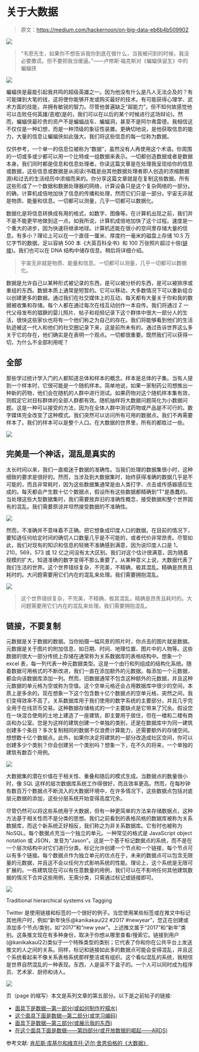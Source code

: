 # 关于大数据

> 原文：<https://medium.com/hackernoon/on-big-data-eb6b4b509902>

![](img/667c720f3179cdb6005e7348cf2fd39b.png)

> “韦恩先生，如果你不想告诉我你到底在做什么，当我被问到的时候，我没必要撒谎。但不要把我当傻逼。”——卢修斯·福克斯对《蝙蝠侠诞生》中的蝙蝠侠

![](img/c1e7c91bdaad5f47b9e180c09d8337cf.png)

蝙蝠侠是最能引起我共鸣的超级英雄之一。因为他没有什么是凡人无法企及的？有可能赚到大笔的钱，这将使你能够开发或购买最好的技术。有可能获得心理学、武术方面的技能，并拥有敏锐的智力。尽管他普遍缺乏“超能力”，但不知何故感觉他可以击败任何英雄/恶棍(是的，我们可以在以后的某个时候进行这场辩论)。然而，蝙蝠侠最珍贵的资产不是蝙蝠战车、蝙蝠洞，甚至不是阿尔弗雷德。我相信这不仅仅是一种幻想，而是一种顶级的象征性装置。更确切地说，是他获取信息的能力，大量的信息让蝙蝠侠如此强大。我们将这些信息的每一位称为数据。

仅供参考，一个单一的信息位被称为“数据”，虽然没有人再使用这个术语。你周围的一切或多或少都可以用一个比特或一组数据来表示。一切都创造数据或者是数据本身。我们同时都是信息和信息处理者。你读这篇文章是在处理我呈现给你的信息或数据，这些信息或数据是从阅读(书籍是由其他数据处理者即人创造的浓缩数据源)和过去的生活经历中浓缩而来的。你分享这篇文章就是在复制这些数据。所有这些形成了一个数据和数据处理器的网络，计算设备只是这个复杂网络的一部分。的确，计算机成倍地加快了信息的传播和处理，然而它们只是一部分。宇宙无非就是物质、能量和信息。一切都可以测量，几乎一切都可以数据化。

数据化是将信息转换成有用的格式，如数字、图像等。在计算机出现之前，我们并不是不能更早地做到这一点。如我所说，计算机成倍地加快了这个过程。速度是一个重大的进步，因为快速将继承地球。计算机还能在很小的空间里存储大量的信息。有多小？理论上可以在一个直径一厘米、厚度约一毫米的磁盘上存储 10.5 万亿字节的数据，足以容纳 500 本《大英百科全书》和 100 万张照片超过十倍([链接](http://www.forbes.com/2009/02/19/nanotechnology-data-storage-technology-breakthroughs_nano.html))。我们也可以在 DNA 结构中储存信息。稍后将详细介绍。

> 宇宙无非就是物质、能量和信息。一切都可以测量，几乎一切都可以数据化。

数据是允许自己以某种形式被记录的东西，是可以被分析的东西，是可以被排序或重组的东西。数据本质上通常是短暂的。它可以移动，大多数情况下可以重新组合以创建更多的数据。通过我们在社交媒体上的互动，每天都有大量关于你和我的数据被收集和存储。每个人都在通过每次在线互动创作一本自传。我们将通过 Z 一代父母发布的猖獗的婴儿照片、帖子和视频记录下这个群体中很大一部分人的生活，很快这些家伙也将有一个他们称之为自己的存在。我们将能够看到他们的生活轨迹被这一代人和他们的社交圈记录下来，这是前所未有的。通过告诉世界这么多关于它的存在，他们确实是在表明一个观点。一切都很重要。既然我们可以获得一切，为什么不全部利用呢？

## 全部

那些学过统计学入门的人都知道总体和样本的概念。样本是总体的子集。当有人提到一个样本时，它很可能是一个随机样本。简单地说，如果一家制药公司想推出一种新的药物，他们会在随机的人群中进行测试。如果药物对这个随机样本集有效，则假定它对目标群体的全部人群都有效。随机抽样将大数据问题简化为小数据问题。这是一种可以接受的方法，因为在全体人群中测试药物或产品是不可行的。数字媒体完全改变了这种模式。我们突然可以访问所有可用的数据点。我们不再需要样本了。我们的样本可以是整个人口。在大数据的世界里，所有的都胜过一些。

![](img/6c86933bf8dd1997eafc2b7ec5bd84d1.png)

## 完美是一个神话，混乱是真实的

太长时间以来，我们一直痴迷于数据的准确性。当我们处理的数据集很小时，这种细致的要求是很好的。然而，当涉及到大数据集时，始终获得准确的数据几乎是不可能的，而且非常耗时，因为这些数据集通常是由人类打字、点击或传感器感应生成的。每天都会产生数十亿个数据点，假设所有这些数据都精确到“T”是愚蠢的。当处理这些大型数据集时，我们需要放弃旧的准确性概念，接受数据和整个世界固有的混乱。我们需要原谅并坦然接受数据的不准确性。

![](img/bdfb8ccee5b0c514bfbb5e0706e100d3.png)

然而，不准确并不意味着不正确。把它想象成印度人口的数据。在目前的情况下，要知道任何给定时间的确切人口数量几乎是不可能的，或者代价非常昂贵。尽管如此，我们对现有的知识和信息的轻微不准确感到满意，因为说印度人口是 1，210，569，573 或 12 亿之间没有太大区别。我们对这个估计很满意，因为随着规模的扩大，知道准确的数字变得不那么重要了。从某种意义上说，大数据代表了我们生活的世界。这个世界错综复杂，不完美，不精确，极其混乱。精确是昂贵且耗时的。大问题需要用它们内在的混乱来处理。我们需要拥抱混乱。

![](img/fa0716c791c005742ace82cb33c6d812.png)

> 这个世界错综复杂，不完美，不精确，极其混乱。精确是昂贵且耗时的。大问题需要用它们内在的混乱来处理。我们需要拥抱混乱。

## 链接，不要复制

元数据是关于数据的数据。当你拍摄一幅风景的照片时，你点击的图片就是数据。元数据是关于图片的附加信息，如日期、时间、地理位置、图片中的人物等。这些数据的很大一部分传统上存储在通常称为关系数据库的表格结构中。想象一个 excel 表，每一列代表一种元数据类型。这是一个由行和列组成的结构化系统。随着数据可用格式的不断改进，我们一直在添加额外的元数据。每添加一个元数据，都会向该数据库添加一列。然而，旧数据通常不包含这种额外的元数据，并且这种元数据的单元格为空或称为空值。这个空单元格还会占用数据库中很少的空间，本质上是多余的。现在想象一下这个包含数十亿个数据点的空单元格，突然之间，我们变得效率不高了。关系数据库用于我们使用的数字系统的主要部分，并且几乎完全用于在线货币交易。这种数据存储格式的一个主要缺点是它带来了冗余。假设您在一块混合使用的土地上建造了一座建筑，即主要用于居住，但在一楼和二楼有商店和办公室。您是为这样的建筑创建一个单独的类别，还是在数据库中为同一建筑创建多个条目？多次复制相同的数据不仅浪费计算能力，还需要额外的存储空间。想想数十亿个数据点。此外，如果你决定将建筑的一部分改造成社区空间，你可以创建多少个类别？你会创建另一个类别吗？想象一下，在不久的将来，一个单独的建筑有数百个用例。

![](img/574dc20585535b31f982017fe7e3aef6.png)

大数据集的潜在价值在于相关性、重叠和随后的模式生成。当数据点的数量很小时，像 SQL 这样的层次数据库系统工作得很好，而且效率更高。然而，在每秒钟有数百万个数据点不断流入的大数据环境中，在许多情况下，这些数据点包括对底层元数据的添加，这些分层系统开始变得高度冗余。

尽管仍然可以将这些系统用于大数据，但有一种更简单的方法来存储数据点，这种方法基于相关性而不是分类的思想。我们之前看到的表格风格的数据库被称为关系数据库，而这个新系统正好相反，我们称之为非关系数据库。它有时也被称为 NoSQL。每个数据点充当一个独立的单元。一种常见的格式是 JavaScript object notation 或 JSON，发音为“Jason”。这是一个基于标记数据点的系统，而不是在一个层次结构中对它们进行分类。标记允许创建一个节点和一个链接，每个节点可以有多个链接。每个数据点作为独立单元的优点在于，未来的数据点可以包含无限量的元数据，并且这不会以任何方式影响系统的性能。理论上，这个系统是无限可扩展的。一栋建筑现在可以有任意数量的用例，我们可以在不影响任何其他建筑数据的情况下合并这些用例，无需分类，只需通过标记或链接即可。

![](img/8528cbb2e1d1a2d4c7ed7a264ad28744.png)

Traditional hierarchical systems vs Tagging

Twitter 是使用链接和标签的一个很好的例子。当您使用某些标签或在推文中标记其他用户时，例如“新年快乐@kanikakaul22 #2017 #newyear”，您正在创建或添加多个节点/类别，如“2017”和“new year”。上述推文属于“2017”和“新年”类别。这条推文现在有多种身份，取决于你想从哪里查看/搜索它。链接到用户(@kanikakaul22)类似于一个特殊类型的类别；它代表了你和你在公共平台上发送推文的人之间的关系。同样，标记和链接如此多的数据点可能会变得混乱，并且这个系统看起来不像关系表格系统那样整洁或有组织。这个看似混乱的系统，我相信是世界自然混乱的一种表现。东西，人是装不下盒子的。一个人可以同时成为程序员、艺术家、厨师和诗人。

![](img/b0d0e1a59b8a4c857472c9bba5db8d4f.png)

页（page 的缩写）本文是系列文章的第五部分。以下是之前帖子的链接:

*   [面具下是数据—第一部分(或如何制作柠檬水)](http://akor.in/blog/beneath-this-mask-is-data-part-1/)
*   [这个面具下面是数据—第二部分(或学习编码)](http://akor.in/blog/beneath-this-mask-is-data-part-2/)
*   [面具下是数据—第三部分(或展示我的东西)](http://akor.in/blog/beneath-this-mask-is-data-part-3/)
*   [在这个面具下面是数据——第四部分(或开放数据的崛起——ARDS)](http://akor.in/blog/beneath-this-mask-is-data-part-4-or-rise-of-the-open-data-ards/)

参考文献:
[肯尼斯·库基尔和维克托·迈尔·舍恩伯格的《大数据》](https://amzn.to/2zomSEc)
